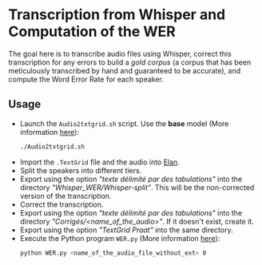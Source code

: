 # Transcription from Whisper and Computation of the WER

The goal here is to transcribe audio files using Whisper, correct this transcription for any errors to build a *gold corpus* (a corpus that has been meticulously transcribed by hand and guaranteed to be accurate), and compute the Word Error Rate for each speaker. 

## Usage

* Launch the `Audio2txtgrid.sh` script. Use the **base** model (More information [here](../Scripts/README.md#audio2txtgrid)):
    ```bash
    ./Audio2txtgrid.sh
    ```
* Import the `.TextGrid` file and the audio into [Elan](https://archive.mpi.nl/tla/elan).
* Split the speakers into different tiers.
* Export using the option *"texte délimité par des tabulations"* into the directory *"Whisper_WER/Whisper-split"*. This will be the non-corrected version of the transcription.
* Correct the transcription.
* Export using the option *"texte délimité par des tabulations"* into the directory *"Corrigés/<name_of_the_audio>"*. If it doesn't exist, create it.
* Export using the option *"TextGrid Praat"* into the same directory.
* Execute the Python program `WER.py` (More information [here](../Python_Programs/README.md#WER)): 
    ```bash
    python WER.py <name_of_the_audio_file_without_ext> 0
    ```


